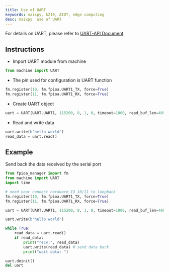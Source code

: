 ```yaml
---
title: Use of UART
keywords: maixpy, k210, AIOT, edge computing
desc: maixpy  use of UART
---
```



For details on UART, please refer to [UART-API Document](./../../api_reference/machine/uart.md)

## Instructions

* Import UART module from machine

```python
from machine import UART
```

* The pin used for configuration is UART function

```python
fm.register(10, fm.fpioa.UART1_TX, force=True)
fm.register(11, fm.fpioa.UART1_RX, force=True)
```

* Create UART object

```python
uart = UART(UART.UART1, 115200, 8, 1, 0, timeout=1000, read_buf_len=4096)
```

* Read and write data

```python
uart.write(b'hello world')
read_data = uart.read()
```

## Example

Send back the data received by the serial port

```python
from fpioa_manager import fm
from machine import UART
import time

# need your connect hardware IO 10/11 to loopback
fm.register(10, fm.fpioa.UART1_TX, force=True)
fm.register(11, fm.fpioa.UART1_RX, force=True)

uart = UART(UART.UART1, 115200, 8, 1, 0, timeout=1000, read_buf_len=4096)

uart.write(b'hello world')

while True:
    read_data = uart.read()
    if read_data:
        print("recv:", read_data)
        uart.write(read_data) # send data back
        print("wait data: ")

uart.deinit()
del uart
```
